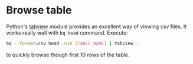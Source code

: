 # Browse table

Python's [tabview](https://github.com/firecat53/tabview) module provides an
excellent way of viewing csv files. It works really well with `bq head`
command. Execute:

```.bash
bq --format=csv head -n10 [TABLE_NAME] | tabview -
```

to quickly browse though first 10 rows of the table.

